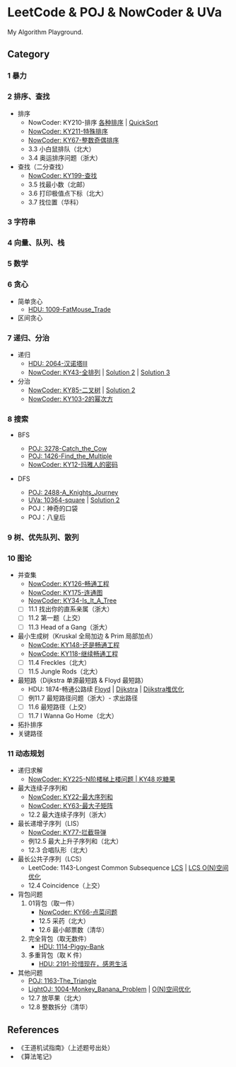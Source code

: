 # LeetCode & POJ & NowCoder & UVa
My Algorithm Playground.

## Category
### 1 暴力

### 2 排序、查找
- 排序
    - NowCoder: KY210-排序 [各种排序](NowCoder/KY210-排序.cpp) | [QuickSort](NowCoder/KY210-排序-quicksort.cpp)
    - [NowCoder: KY211-特殊排序](NowCoder/KY211-特殊排序.cpp)
    - [NowCoder: KY67-整数奇偶排序](NowCoder/KY67-整数奇偶排序.cpp)
    - 3.3 小白鼠排队（北大）
    - 3.4 奥运排序问题（浙大）
- 查找（二分查找）
    - [NowCoder: KY199-查找](NowCoder/KY199-查找.cpp)
    - 3.5 找最小数（北邮）
    - 3.6 打印极值点下标（北大）
    - 3.7 找位置（华科）

### 3 字符串

### 4 向量、队列、栈

### 5 数学


### 6 贪心
- 简单贪心
    - [HDU: 1009-FatMouse_Trade](HDU/HDU-1009-FatMouse_Trade.cpp)
- 区间贪心


### 7 递归、分治
- 递归
    - [HDU: 2064-汉诺塔III](HDU/HDU-2064-汉诺塔III.cpp)
    - [NowCoder: KY43-全排列](NowCoder/KY43-全排列.cpp) | [Solution 2](NowCoder/KY43-全排列-2.cpp) | [Solution 3](NowCoder/KY43-全排列-2.cpp)
- 分治
    - [NowCoder: KY85-二叉树](NowCoder/KY85-二叉树.cpp) | [Solution 2](NowCoder/KY85-二叉树-2.cpp)
    - [NowCoder: KY103-2的幂次方](NowCoder/KY103-2的幂次方.cpp)


### 8 搜索
- BFS
  - [POJ: 3278-Catch_the_Cow](POJ/poj-3278-Catch_the_Cow.cpp)
  - [POJ: 1426-Find_the_Multiple](POJ/poj-1426-Find_the_Multiple.cpp)
  - [NowCoder: KY12-玛雅人的密码](NowCoder/KY12-玛雅人的密码.cpp)

- DFS
  - [POJ: 2488-A_Knights_Journey](POJ/poj-2488-A_Knights_Journey.cpp)
  - [UVa: 10364-square](Uva/10364-square.cpp) | [Solution 2](Uva/10364-square-2.cpp)
  - POJ：神奇的口袋
  - POJ：八皇后

### 9 树、优先队列、散列


### 10 图论
- 并查集
    - [NowCoder: KY126-畅通工程](NowCoder/KY126-畅通工程.cpp)
    - [NowCoder: KY175-连通图](NowCoder/KY175-连通图.cpp)
    - [NowCoder: KY34-Is_It_A_Tree](NowCoder/KY34-Is_It_A_Tree.cpp)
    - [ ] 11.1 找出你的直系亲属（浙大）
    - [ ] 11.2 第一题（上交）
    - [ ] 11.3 Head of a Gang（浙大）
- 最小生成树（Kruskal 全局加边 & Prim 局部加点）
    - [NowCode: KY148-还是畅通工程](NowCoder/KY148-还是畅通工程.cpp)
    - [NowCode: KY118-继续畅通工程](NowCoder/KY118-还是畅通工程.cpp)
    - [ ] 11.4 Freckles（北大）
    - [ ] 11.5 Jungle Rods（北大）
- 最短路（Dijkstra 单源最短路 & Floyd 最短路）
    - HDU: 1874-畅通公路续 [Floyd](HDU/HDU-1874-畅通工程续-floyd.cpp) | [Dijkstra](HDU/HDU-1874-畅通工程续-dijkstra.cpp) | [Dijkstra堆优化](HDU/HDU-1874-畅通工程续-dijkstra-heap.cpp)
    - [ ] 例11.7 最短路径问题（浙大）- 求出路径
    - [ ] 11.6 最短路径（上交）
    - [ ] 11.7 I Wanna Go Home（北大）
- 拓扑排序
- 关键路径

### 11 动态规划
- 递归求解
    - [NowCoder: KY225-N阶楼梯上楼问题 | KY48 吃糖果](NowCoder/KY225-N阶楼梯上楼问题.cpp)
- 最大连续子序列和
    - [NowCoder: KY22-最大序列和](NowCoder/KY22-最大序列和.cpp)
    - [NowCoder: KY63-最大子矩阵](NowCoder/KY63-最大子矩阵.cpp)
    - 12.2 最大连续子序列（浙大）
- 最长递增子序列（LIS）
    - [NowCoder: KY77-拦截导弹](NowCoder/KY77-拦截导弹.cpp)
    - 例12.5 最大上升子序列和（北大）
    - 12.3 合唱队形（北大）
- 最长公共子序列（LCS）
    - LeetCode: 1143-Longest Common Subsequence [LCS](LeetCode/1143-Longest_Common_Subsequence.cpp) | [LCS O(N)空间优化](LeetCode/1143-Longest_Common_Subsequence.cpp)
    - 12.4 Coincidence（上交）
- 背包问题
    1. 01背包（取一件）
        - [NowCoder: KY66-点菜问题](NowCoder/KY66-点菜问题.cpp)
        - 12.5 采药（北大）
        - 12.6 最小邮票数（清华）
    2. 完全背包（取无数件）
        - [HDU: 1114-Piggy-Bank](HDU/HDU-1114-Piggy-Bank.cpp)
    3. 多重背包（取 K 件）
        - [HDU: 2191-珍惜现在，感恩生活](HDU/HDU-2191-珍惜现在，感恩生活.cpp)
- 其他问题
    - [POJ: 1163-The_Triangle](POJ/poj-1163-The_Triangle.cpp)
    - [LightOJ: 1004-Monkey_Banana_Problem](LightOJ/1004-Monkey_Banana_Problem.cpp) | [O(N)空间优化](LightOJ/1004-Monkey_Banana_Problem-2.cpp)
    - 12.7 放苹果（北大）
    - 12.8 整数拆分（清华）

## References
- 《王道机试指南》（上述题号出处）
- 《算法笔记》
